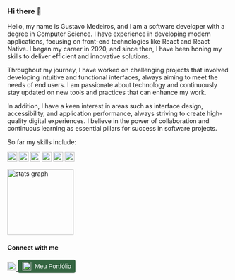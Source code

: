 ### Hi there 👋

Hello, my name is Gustavo Medeiros, and I am a software developer with a degree in Computer Science. I have experience in developing modern applications, focusing on front-end technologies like React and React Native. I began my career in 2020, and since then, I have been honing my skills to deliver efficient and innovative solutions.

Throughout my journey, I have worked on challenging projects that involved developing intuitive and functional interfaces, always aiming to meet the needs of end users. I am passionate about technology and continuously stay updated on new tools and practices that can enhance my work.

In addition, I have a keen interest in areas such as interface design, accessibility, and application performance, always striving to create high-quality digital experiences. I believe in the power of collaboration and continuous learning as essential pillars for success in software projects.

So far my skills include:

<p>  
<img alt="React" src="https://img.shields.io/badge/react%20-%2320232a.svg?&style=for-the-badge&logo=react&logoColor=%2361DAFB" height="22" />
  <img alt="JavaScript" src="https://img.shields.io/badge/javascript%20-%23323330.svg?&style=for-the-badge&logo=javascript&logoColor=%23F7DF1E" height="22" />
  <img alt="Typescript" src="https://img.shields.io/badge/typescript-%23007ACC.svg?style=for-the-badge&logo=typescript&logoColor=white" height="22" />
<img alt="Redux" src="https://img.shields.io/badge/redux-%23593d88.svg?style=for-the-badge&logo=redux&logoColor=white" height="22" />
  <img alt="Next JS" src="https://img.shields.io/badge/Next-black?style=for-the-badge&logo=next.js&logoColor=white" height="22" />
  <img alt="Firebase" src="https://img.shields.io/badge/firebase-%23039BE5.svg?style=for-the-badge&logo=firebase" height="22" />
</p>

<div align="left">
  <img src="https://github-readme-stats.vercel.app/api?%20%20%20hide_title=false&hide_rank=false&show_icons=true&include_all_commits=true&count_private=true&disable_animations=false&theme=dracula&locale=en&hide_border=false&username=Gustavo067" height="150" alt="stats graph"  />
</div>

#### Connect with me

<a href="https://linkedin.com/in/gustavo067" rel="noopener noreferrer">
  <img src="https://img.shields.io/badge/LinkedIn-blue?style=flat-square&logo=Linkedin&logoColor=white"
    alt="Gustavo067 LinkedIn"
    height="20">
</a>

<a href="#" style="text-decoration: none;">
  <span style="display: inline-flex; align-items: center; background-color: #346541; color: white; padding: 5px 10px; border-radius: 4px; font-family: Arial, sans-serif; font-size: 14px; box-shadow: 0 1px 2px rgba(0, 0, 0, 0.2);">
    <img src="https://firebasestorage.googleapis.com/v0/b/portifolio-42c64.appspot.com/o/favicon.ico?alt=media&token=17405a86-9cdd-410c-adaf-a3bf93da8638" alt="Logo" style="width: 20px; height: 20px; margin-right: 8px;">
    Meu Portfólio
  </span>
</a>



